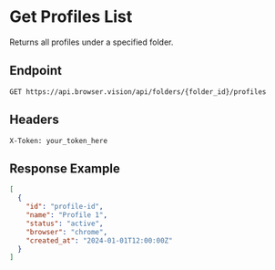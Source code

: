 # Get Profiles List

Returns all profiles under a specified folder.

## Endpoint

```
GET https://api.browser.vision/api/folders/{folder_id}/profiles
```

## Headers

```
X-Token: your_token_here
```

## Response Example

```json
[
  {
    "id": "profile-id",
    "name": "Profile 1",
    "status": "active",
    "browser": "chrome",
    "created_at": "2024-01-01T12:00:00Z"
  }
]
```